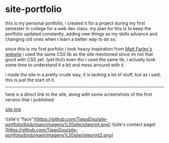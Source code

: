 # site-portfolio
 this is my personal portfolio, i created it for a project during my first semester in college for a web dev class.
 my plan for this is to keep the portfolio updated constantly, adding new things as my skills advance and changing old ones when i learn a better way to do so.

 since this is my first porfolio i took heavy inspiration from [Matt Farley's website](https://mattfarley.ca/)
 i used the same CSS lib as the site mentioned since im not that good with CSS yet. (yet tho!)
 even tho i used the same lib, i actually took some time to understand it a bit and mess arround with it.

 i made the site in a pretty crude way, it is lacking a lot of stuff, but as i said, this is just the start of it.

 ----------------------------

 here is a direct link to the site, along with some screenshots of the first version that i published:

 [site link](https://tiagodouport.netlify.app)

 !(site's "face")[https://github.com/TiagoDou/site-portfolio/blob/main/imagens%20site/siteprint.png]
 !(site's contact page)[https://github.com/TiagoDou/site-portfolio/blob/main/imagens%20site/siteprint2.png]

 
